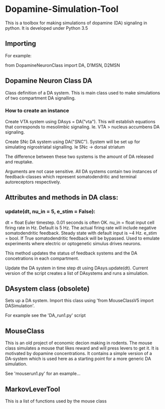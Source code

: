 # Dopamine-Simulation-Tool
This is a toolbox for making simulations of dopamine (DA) signaling in python. It is developed under Python 3.5

## Importing
For example:

from DopamineNeuronClass import DA, D1MSN, D2MSN

## Dopamine Neuron Class DA
Class definition of a DA system. This is main class used to make simulations of two compartment DA signalling. 

### How to create an instance 
Create VTA system using DAsys = DA("vta").  This will establish equations that corresponds to mesolimbic signaling. Ie. VTA  > nucleus accumbens DA signaling.

Create SNc DA system using DA("SNC"). System will be set up for simulating nigrostriatal signalling.  Ie SNc -> dorsal striatum

The difference between these two systems is the amount of DA released and reuptake. 

Arguments are not case sensitive. All DA systems contain two instances of feedback-classes which represent somatodendritic and terminal autoreceptors respectively. 

## Attributes and methods in DA class: 

### update(dt,  nu_in = 5, e_stim = False):
dt = float Euler timestep. 0.01 seconds is often OK. 
nu_in = float input cell firing rate in Hz. Default is 5 Hz. The actual firing rate will include negative somatodendritic feedback. Steady state with default input is ~4 Hz. 
e_stim = bool. If True somatodendritic feedback will be bypassed. Used to emulate experiments where electric or optogenetic simulus drives neurons. 

This method updates the status of feedback systems and the DA concetrations in each compartment. 

Update the DA system in time step dt using DAsys.update(dt). 
Current version of the script creates a list of DAsystems and runs a simulation.  

## DAsystem class (obsolete)
Sets up a DA system. Import this class using 'from MouseClassV5 import DASimulation'.

For example see the 'DA_run1.py' script 

## MouseClass
This is an old project of economic decion making in rodents. The mouse class simulates a mouse that likes reward and will press levers to get it. It is motivated by dopamine concentrations. It contains a simple version of a DA-system which is used here as a starting point for a more generic DA simulation. 

See 'mouserun1.py' for an example... 

## MarkovLeverTool
This is a list of functions used by the mouse class

